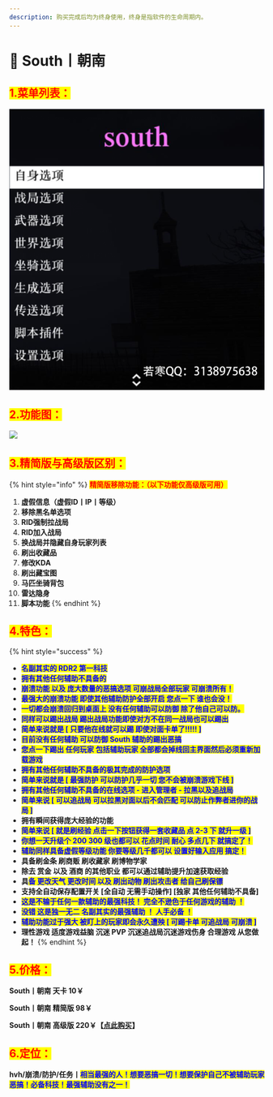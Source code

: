 ```yaml
---
description: 购买完成后均为终身使用，终身是指软件的生命周期内。
---
```


# 🎃 South丨朝南

## <mark style="color:red;">1.菜单列表：</mark>

![](<../../.gitbook/assets/列表 (5).png>)

## <mark style="color:red;">2.功能图：</mark>

![](../../.gitbook/assets/朝南功能图.jpg)

## <mark style="color:red;">3.</mark><mark style="color:red;">**精简版与高级版区别：**</mark>

{% hint style="info" %}
<mark style="color:red;">**精简版移除功能：（以下功能仅高级版可用）**</mark>

1. **虚假信息（虚假ID丨IP丨等级）**
2. **移除黑名单选项**
3. **RID强制拉战局**
4. **RID加入战局**
5. **换战局并隐藏自身玩家列表**
6. **刷出收藏品**
7. **修改KDA**
8. **刷出藏宝图**
9. **马匹坐骑背包**
10. **雷达隐身**
11. **脚本功能**
{% endhint %}

## <mark style="color:red;">4.特色：</mark>

{% hint style="success" %}
* <mark style="color:blue;">**名副其实的 RDR2 第一科技**</mark>
* <mark style="color:blue;">**拥有其他任何辅助不具备的**</mark>
* <mark style="color:blue;">**崩溃功能 以及 庞大数量的恶搞选项 可崩战局全部玩家 可崩溃所有！**</mark>
* <mark style="color:blue;">**最强大的崩溃功能 即使其他辅助防护全部开启 您点一下 谁也会没！**</mark>
* <mark style="color:blue;">**一切都会崩溃回归到桌面上 没有任何辅助可以防御 除了他自己可以防。**</mark>
* <mark style="color:blue;">**同样可以踢出战局 踢出战局功能即使对方不在同一战局也可以踢出**</mark>
* <mark style="color:blue;">**简单来说就是 \[ 只要他在线就可以踢 即使对面卡单了!!!!! ]**</mark>
* <mark style="color:blue;">**目前没有任何辅助 可以防御 South 辅助的踢出恶搞**</mark>
* <mark style="color:blue;">**您点一下踢出 任何玩家 包括辅助玩家 全部都会掉线回主界面然后必须重新加载游戏**</mark>
* <mark style="color:blue;">**拥有其他任何辅助不具备的极其完成的防护选项**</mark>
* <mark style="color:blue;">**简单来说就是 \[ 最强防护 可以防护几乎一切 您不会被崩溃游戏下线 ]**</mark>
* <mark style="color:blue;">**拥有其他任何辅助不具备的在线选项 - 进入管理者 - 拉黑以及追战局**</mark>
* <mark style="color:blue;">**简单来说 \[ 可以追战局 可以拉黑对面以后不会匹配 可以防止作弊者进你的战局 ]**</mark>
* **拥有瞬间获得庞大经验的功能**
* <mark style="color:blue;">**简单来说 \[ 就是刷经验 点击一下按钮获得一套收藏品 点 2-3 下 就升一级 ]**</mark>
* <mark style="color:blue;">**你想一天升级个 200 300 级也都可以 花点时间 耐心 多点几下 就搞定了！**</mark>
* <mark style="color:blue;">**辅助同样具备虚假等级功能 你要等级几千都可以 设置好输入应用 搞定！**</mark>
* **具备刷金条 刷商贩 刷收藏家 刷博物学家**
* **除去 赏金 以及 酒商 的其他职业 都可以通过辅助提升加速获取经验**
* **具**<mark style="color:blue;">**备 更改天气 更改时间 以及 刷出动物 刷出攻击者 给自己刷保镖**</mark>
* **支持全自动保存配置开关 \[全自动 无需手动操作] \[独家 其他任何辅助不具备]**
* <mark style="color:blue;">**这是不输于任何一款辅助的最强科技！ 完全不逊色于任何游戏的辅助 ！**</mark>
* <mark style="color:blue;">**没错 这是独一无二 名副其实的最强辅助 ！ 人手必备 ！**</mark>
* <mark style="color:blue;">**辅助功能过于强大 被盯上的玩家即会永久遭殃 \[ 可踢卡单 可追战局 可崩溃 ]**</mark>
* **理性游戏 适度游戏益脑 沉迷 PVP 沉迷追战局沉迷游戏伤身 合理游戏 从您做起！**
{% endhint %}

## <mark style="color:red;">5.价格：</mark>

**South丨朝南 天卡           10￥**

**South丨朝南 精简版        98￥**

**South丨朝南 高级版        220￥【**[**点此购买**](https://ruohanfkw.shop/?code=ZnJvbT0xMDA2JmE9MyZiPTEwNw%3D%3D)**】**

## <mark style="color:red;">**6.定位：**</mark>

**hvh/崩溃/防护/任务丨**<mark style="color:blue;">**相当最强的人！想要恶搞一切！想要保护自己不被辅助玩家恶搞！必备科技！最强辅助没有之一！**</mark>

